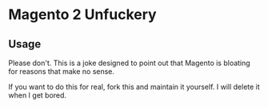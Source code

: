 # Magento 2 Unfuckery

## Usage

Please don't. This is a joke designed to point out that Magento is bloating for reasons that make no sense.

If you want to do this for real, fork this and maintain it yourself. I will delete it when I get bored.
